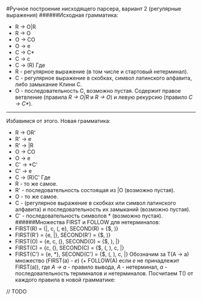 ﻿#Ручное построение нисходящего парсера, вариант 2 (регулярные выражения)
######Исходная грамматика:
* R -> O|R
* R -> O
* O -> CO
* O -> e
* C -> C\*
* C -> c
* C -> (R)
Где 
* R - регулярное выражение (в том числе и стартовый нетерминал).
* C - регулярное выражение в скобках, символ латинского алфавита, либо замыкание Клини С.
* O - последовательность С, возможно пустая.
Содержит правое ветвление (правила *R -> O|R* и *R -> O*) и левую рекурсию (правило *C -> C\**).
***
Избавимся от этого. Новая грамматика:
* R -> OR'
* R' -> e
* R' -> |R
* O -> CO
* O -> e
* C' -> *C'
* C' -> e
* C -> (R)C'
Где
* R - то же самое.
* R' - последовательность состоящая из |O (возможно пустая).
* O - то же самое.
* C - (регулярное выражение в скобках или символ латинского алфавита) и последовательность их замыканий (возможно пустая).
* C' - последовательность символов \* (возможно пустая).
######Множества FIRST и FOLLOW для нетерминалов:
* FIRST(R) = {|, c, (, e}, SECOND(R) = {$, )}
* FIRST(R') = {e, |},      SECOND(R') = {$, )}
* FIRST(O) = {e, c, (},    SECOND(O) = {$, ), |}
* FIRST(C) = {c, (},       SECOND(C) = {$, (, ), c, |}
* FIRST(C') = {e, *},      SECOND(C') = {$, (, ), c, |}
Обозначим за T(A -> a) множество (FIRST(a) - *e*) (+ FOLLOW(A) если *e* не принадлежит FIRST(a)), где *A -> a* - правило вывода, *A* - нетерминал, *a* - последовательность терммналов и нетерминалов. Посчитаем T() от каждого правила в новой грамматике:

// TODO
